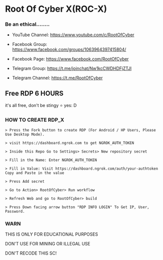 # Root Of Cyber X(ROC-X)
### Be an ethical........
- YouTube Channel:
https://www.youtube.com/c/RootOfCyber

- Facebook Group: 
https://www.facebook.com/groups/1063964397415804/

- Facebook Page: 
https://www.facebook.com/RootOfCyber

- Telegram Group: 
https://t.me/joinchat/Nw1kcCWDHDFjZTJl

- Telegram Channel:
https://t.me/RootOfCyber


## Free RDP 6 HOURS

it's all free, don't be stingy ⭐️ yes: D

### HOW TO CREATE RDP_X
```
> Press the Fork button to create RDP (For Android / HP Users, Please Use Desktop Mode).

> visit https://dashboard.ngrok.com to get NGROK_AUTH_TOKEN

> Inside this Repo Go to Settings> Secrets> New repository secret

> Fill in the Name: Enter NGROK_AUTH_TOKEN

> Fill in Value: Visit https://dashboard.ngrok.com/auth/your-authtoken Copy and Paste in the value

> Press Add secret 

> Go to Action> RootOfCyber> Run workflow

> Refresh Web and go to RootOfCyber> build

> Press Down facing arrow button "RDP INFO LOGIN" To Get IP, User, Password.
```
### WARN

THIS IS ONLY FOR EDUCATIONAL PURPOSES

DON'T USE FOR MINING OR ILLEGAL USE

DON'T RECODE THIS SC!

